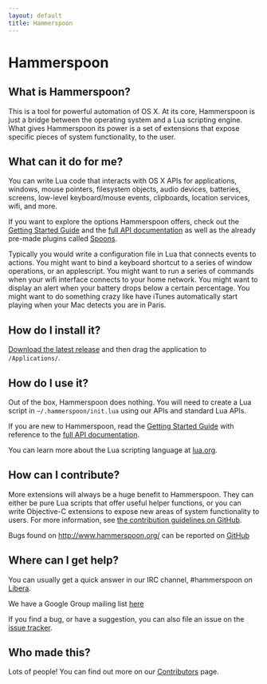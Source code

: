 ```yaml
---
layout: default
title: Hammerspoon
---
```


# Hammerspoon

## What is Hammerspoon?

This is a tool for powerful automation of OS X. At its core, Hammerspoon is just a bridge between the operating system and a Lua scripting engine.
What gives Hammerspoon its power is a set of extensions that expose specific pieces of system functionality, to the user.

## What can it do for me?

You can write Lua code that interacts with OS X APIs for applications, windows, mouse pointers, filesystem objects, audio devices, batteries, screens, low-level keyboard/mouse events, clipboards, location services, wifi, and more.

If you want to explore the options Hammerspoon offers, check out the [Getting Started Guide](/go/) and the [full API documentation](/docs/) as well as the already pre-made plugins called [Spoons](https://www.hammerspoon.org/Spoons/).

Typically you would write a configuration file in Lua that connects events to actions. You might want to bind a keyboard shortcut to a series of window operations, or an applescript. You might want to run a series of commands when your wifi interface connects to your home network. You might want to display an alert when your battery drops below a certain percentage. You might want to do something crazy like have iTunes automatically start playing when your Mac detects you are in Paris.

## How do I install it?

[Download the latest release](https://github.com/Hammerspoon/hammerspoon/releases/latest) and then drag the application to `/Applications/`.

## How do I use it?

Out of the box, Hammerspoon does nothing. You will need to create a Lua script in  `~/.hammerspoon/init.lua` using our APIs and standard Lua APIs.

If you are new to Hammerspoon, read the [Getting Started Guide](/go/) with reference to the [full API documentation](/docs/).

You can learn more about the Lua scripting language at [lua.org](https://www.lua.org/docs.html).

## How can I contribute?

More extensions will always be a huge benefit to Hammerspoon. They can either be pure Lua scripts that offer useful helper functions, or you can write Objective-C extensions to expose new areas of system functionality to users. For more information, see [the contribution guidelines on GitHub](https://github.com/Hammerspoon/hammerspoon/blob/master/CONTRIBUTING.md).

Bugs found on http://www.hammerspoon.org/ can be reported on [GitHub](https://github.com/Hammerspoon/hammerspoon.github.io)

## Where can I get help?

You can usually get a quick answer in our IRC channel, #hammerspoon on [Libera](https://libera.chat).

We have a Google Group mailing list [here](https://groups.google.com/forum/#!forum/hammerspoon/)

If you find a bug, or have a suggestion, you can also file an issue on the [issue tracker](https://github.com/Hammerspoon/hammerspoon/issues).

## Who made this?

Lots of people! You can find out more on our [Contributors](/contributors.html) page.
